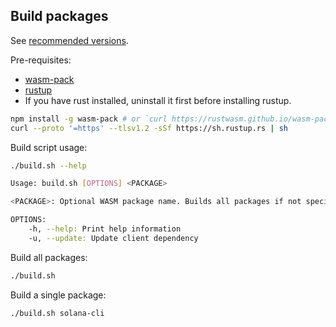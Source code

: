 ## Build packages

See [recommended versions](https://github.com/solana-playground/solana-playground/#recommended-versions).

Pre-requisites:

- [wasm-pack](https://rustwasm.github.io/wasm-pack/installer/)
- [rustup](https://rustup.rs/)
- If you have rust installed, uninstall it first before installing rustup.

```sh
npm install -g wasm-pack # or `curl https://rustwasm.github.io/wasm-pack/installer/init.sh -sSf | sh`
curl --proto '=https' --tlsv1.2 -sSf https://sh.rustup.rs | sh
```

Build script usage:

```sh
./build.sh --help

Usage: build.sh [OPTIONS] <PACKAGE>

<PACKAGE>: Optional WASM package name. Builds all packages if not specified.

OPTIONS:
    -h, --help: Print help information
    -u, --update: Update client dependency
```

Build all packages:

```sh
./build.sh
```

Build a single package:

```sh
./build.sh solana-cli
```
